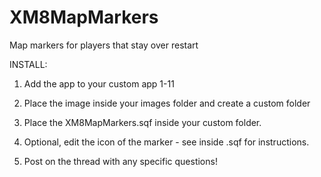 # XM8MapMarkers
Map markers for players that stay over restart

INSTALL:

1. Add the app to your custom app 1-11

2. Place the image inside your images folder and create a custom folder

3. Place the XM8MapMarkers.sqf inside your custom folder.

4. Optional, edit the icon of the marker - see inside .sqf for instructions.

5. Post on the thread with any specific questions!
